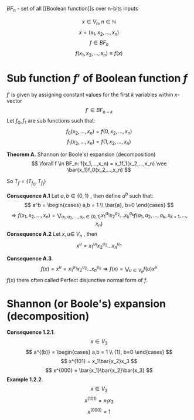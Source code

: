 $BF_{n}$ - set of all [[Boolean function]]s over n-bits inputs

$$
x \in V_{n}, n \in \mathbb{N}
$$
$$
x = (x_1, x_2, ..., x_n)
$$
$$
f \in BF_n
$$
$$
f(x_1, x_2, ..., x_n) \equiv f(x)
$$

# Sub function $f'$ of Boolean function $f$

$f'$ is given by assigning constant values for the first $k$ variables within $x$-vector
$$
f' \in BF_{n-k}
$$
Let $f_0,f_1$ are sub functions such that:
$$
f_0(x_2,...,x_n) = f(0, x_2,...,x_n)
$$
$$
f_1(x_2,...,x_n) = f(1, x_2,...,x_n)
$$

 **Theorem A.** Shannon (or Boole's) expansion (decomposition)
$$
\forall f \in BF_n: f(x_1,...,x_n) = x_1f_1(x_2,...,x_n) \vee \bar{x_1}f_0(x_2,...,x_n)
$$

So  $T_f = (T_{f_0}, T_{f_1})$

**Consequence A.1**
Let $a, b \in \{ 0, 1 \}$ , then define $a^b$ such that:
$$
a^b =
\begin{cases}
a,b = 1
\\
\bar{a}, b=0
\end{cases}
$$$$
\Rightarrow
f(x_1, x_2, ...,x_n) = \bigvee_{a_1,a_2,...,a_n \in \{0,1\}} x_{1}^{a_{1}}x_{2}^{a_{2}}...x_{k}^{a_{k}}f(a_{1},a_{2},...,a_{k}, x_{k+1},...,x_{n})
$$
**Consequence A.2**
Let $x, u \in \ V_n$ , then
$$
x^u = x_{1}^{u_{1}}x_{2}^{u_{2}}...x_{n}^{u_{n}}
$$

**Consequence A.3**.
$$
f(x)= x^u = x_{1}^{u_{1}}x_{2}^{u_{2}}...x_{n}^{u_{n}} \Rightarrow f(x) = \bigvee _{u \in V_{n}} f(u)x^{u} 
$$$f(x)$ there often called Perfect disjunctive normal form of $f$.

# Shannon (or Boole's) expansion (decomposition)

**Consequence 1.2.1**.
$$
x \in V_3
$$
$$
a^{(b)} =
\begin{cases}
a,b = 1
\\
{1}, b=0
\end{cases}
$$
$$
x^{101} = x_1\bar{x_2}x_3
$$
$$
x^{000} = \bar{x_1}\bar{x_2}\bar{x_3}
$$
**Example 1.2.2**.
$$
x \in V_3
$$
$$
x^{(101)} = x_1x_3
$$
$$
x^{(000)} = 1
$$